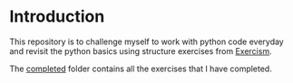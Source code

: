 # Introduction

This repository is to challenge myself to work with python code everyday and revisit the python basics using structure exercises from [Exercism](https://exercism.org/tracks/python).

The [completed](https://github.com/kytcrystal/python-training/tree/main/completed) folder contains all the exercises that I have completed. 